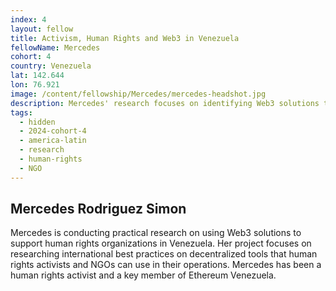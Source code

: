 ```yaml
---
index: 4
layout: fellow
title: Activism, Human Rights and Web3 in Venezuela
fellowName: Mercedes
cohort: 4
country: Venezuela
lat: 142.644
lon: 76.921
image: /content/fellowship/Mercedes/mercedes-headshot.jpg
description: Mercedes' research focuses on identifying Web3 solutions to strengthen Human Rights organizations in Venezuela
tags:
  - hidden
  - 2024-cohort-4
  - america-latin
  - research
  - human-rights
  - NGO
---
```


## Mercedes Rodriguez Simon

Mercedes is conducting practical research on using Web3 solutions to support human rights organizations in Venezuela. Her project focuses on researching international best practices on decentralized tools that human rights activists and NGOs can use in their operations. Mercedes has been a human rights activist and a key member of Ethereum Venezuela.
